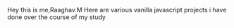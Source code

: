 Hey this is me,Raaghav.M
Here are various vanilla javascript projects i have done over the course of my study
